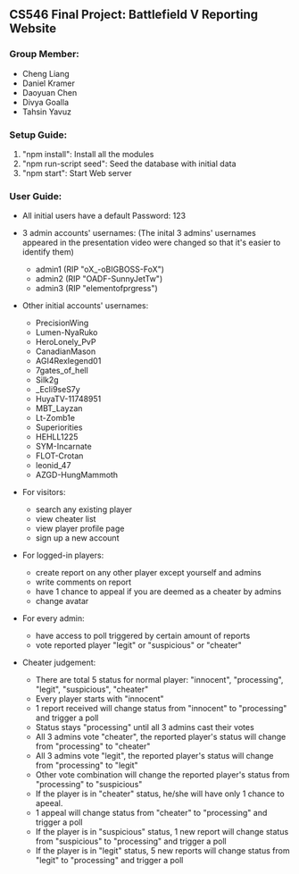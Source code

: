 ## CS546 Final Project: Battlefield V Reporting Website ##

### Group Member:
- Cheng Liang
- Daniel Kramer
- Daoyuan Chen
- Divya Goalla
- Tahsin Yavuz

### Setup Guide:
1.  "npm install": Install all the modules
2.  "npm run-script seed": Seed the database with initial data
3.  "npm start": Start Web server

### User Guide:
- All initial users have a default Password: 123

- 3 admin accounts' usernames: (The inital 3 admins' usernames appeared in the presentation video were changed so that it's easier to identify them) 
    - admin1    (RIP "oX_-oBIGBOSS-FoX")
    - admin2    (RIP "OADF-SunnyJetTw")
    - admin3    (RIP "elementofprgress")

- Other initial accounts' usernames:
    - PrecisionWing
    - Lumen-NyaRuko
    - HeroLonely_PvP
    - CanadianMason
    - AGI4RexIegend01
    - 7gates_of_hell
    - Silk2g
    - _Ecli9seS7y
    - HuyaTV-11748951
    - MBT_Layzan
    - Lt-Zomb1e
    - Superiorities
    - HEHLL1225
    - SYM-Incarnate
    - FLOT-Crotan
    - leonid_47
    - AZGD-HungMammoth

- For visitors:
    - search any existing player
    - view cheater list
    - view player profile page
    - sign up a new account

- For logged-in players:
    - create report on any other player except yourself and admins
    - write comments on report
    - have 1 chance to appeal if you are deemed as a cheater by admins
    - change avatar

- For every admin:
    - have access to poll triggered by certain amount of reports
    - vote reported player "legit" or "suspicious" or "cheater"

- Cheater judgement:
    - There are total 5 status for normal player: "innocent", "processing", "legit", "suspicious", "cheater"
    - Every player starts with "innocent"
    - 1 report received will change status from "innocent" to "processing" and trigger a poll
    - Status stays "processing" until all 3 admins cast their votes
    - All 3 admins vote "cheater", the reported player's status will change from "processing" to "cheater"
    - All 3 admins vote "legit", the reported player's status will change from "processing" to "legit"
    - Other vote combination will change the reported player's status from "processing" to "suspicious"
    - If the player is in "cheater" status, he/she will have only 1 chance to apeeal.
    - 1 appeal will change status from "cheater" to "processing" and trigger a poll
    - If the player is in "suspicious" status, 1 new report will change status from "suspicious" to "processing" and trigger a poll
    - If the player is in "legit" status, 5 new reports will change status from "legit" to "processing" and trigger a poll

